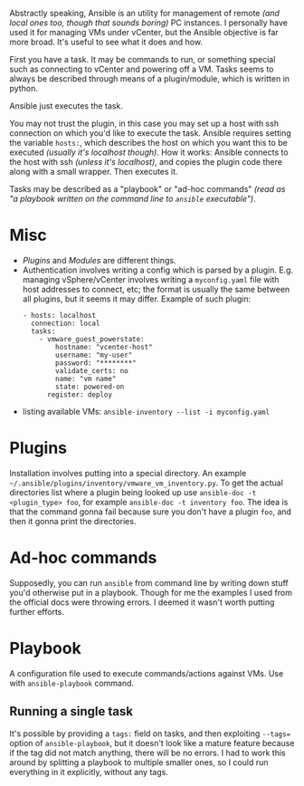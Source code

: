 Abstractly speaking, Ansible is an utility for management of remote *(and local ones too, though that sounds boring)* PC instances. I personally have used it for managing VMs under vCenter, but the Ansible objective is far more broad. It's useful to see what it does and how.

First you have a task. It may be commands to run, or something special such as connecting to vCenter and powering off a VM. Tasks seems to always be described through means of a plugin/module, which is written in python.

Ansible just executes the task.

You may not trust the plugin, in this case you may set up a host with ssh connection on which you'd like to execute the task. Ansible requires setting the variable `hosts:`, which describes the host on which you want this to be executed *(usually it's localhost though)*. How it works: Ansible connects to the host with ssh *(unless it's localhost)*, and copies the plugin code there along with a small wrapper. Then executes it.

Tasks may be described as a "playbook" or "ad-hoc commands" *(read as "a playbook written on the command line to `ansible` executable")*.

# Misc

* *Plugins* and *Modules* are different things.
* Authentication involves writing a config which is parsed by a plugin. E.g. managing vSphere/vCenter involves writing a `myconfig.yaml` file with host addresses to connect, etc; the format is usually the same between all plugins, but it seems it may differ. Example of such plugin:
  ```
  - hosts: localhost
    connection: local
    tasks:
      - vmware_guest_powerstate:
          hostname: "vcenter-host"
          username: "my-user"
          password: "********"
          validate_certs: no
          name: "vm name"
          state: powered-on
        register: deploy
  ```
* listing available VMs: `ansible-inventory --list -i myconfig.yaml`

# Plugins

Installation involves putting into a special directory. An example `~/.ansible/plugins/inventory/vmware_vm_inventory.py`. To get the actual directories list where a plugin being looked up use `ansible-doc -t <plugin_type> foo`, for example `ansible-doc -t inventory foo`. The idea is that the command gonna fail because sure you don't have a plugin `foo`, and then it gonna print the directories.

# Ad-hoc commands

Supposedly, you can run `ansible` from command line by writing down stuff you'd otherwise put in a playbook. Though for me the examples I used from the official docs were throwing errors. I deemed it wasn't worth putting further efforts.

# Playbook

A configuration file used to execute commands/actions against VMs. Use with `ansible-playbook` command.

## Running a single task

It's possible by providing a `tags:` field on tasks, and then exploiting `--tags=` option of `ansible-playbook`, but it doesn't look like a mature feature because if the tag did not match anything, there will be no errors. I had to work this around by splitting a playbook to multiple smaller ones, so I could run everything in it explicitly, without any tags.
